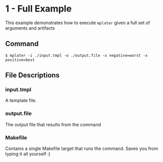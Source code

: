 # 1 - Full Example

This example demonstrates how to execute `mplater` given a full set of arguments and artifacts

## Command

```
$ mplater -i ./input.tmpl -o ./output.file -x negative=worst -x positive=best
```

## File Descriptions

### input.tmpl

A template file. 

### output.file

The output file that results from the command

### Makefile

Contains a single Makefile target that runs the command. Saves you from typing it all yourself :)

